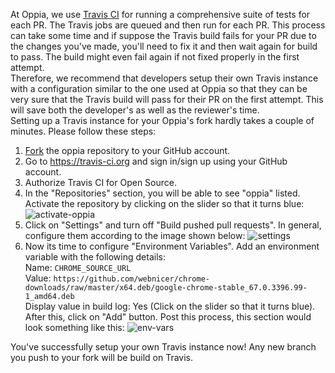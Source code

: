 At Oppia, we use [Travis CI](https://travis-ci.com/) for running a comprehensive suite of tests for each PR. The Travis jobs are queued and then run for each PR. This process can take some time and if suppose the Travis build fails for your PR due to the changes you've made, you'll need to fix it and then wait again for build to pass. The build might even fail again if not fixed properly in the first attempt.    
Therefore, we recommend that developers setup their own Travis instance with a configuration similar to the one used at Oppia so that they can be very sure that the Travis build will pass for their PR on the first attempt. This will save both the developer's as well as the reviewer's time.  
Setting up a Travis instance for your Oppia's fork hardly takes a couple of minutes. Please follow these steps:  
1. [Fork](https://help.github.com/articles/fork-a-repo/) the oppia repository to your GitHub account.
2. Go to https://travis-ci.org and sign in/sign up using your GitHub account.
3. Authorize Travis CI for Open Source.
4. In the "Repositories" section, you will be able to see "oppia" listed. Activate the repository by clicking on the slider so that it turns blue:
![activate-oppia](https://user-images.githubusercontent.com/24826041/47151100-6f8b7b80-d2f6-11e8-8121-ea302909ce81.jpg)
5. Click on "Settings" and turn off "Build pushed pull requests". In general, configure them according to the image shown below:
![settings](https://user-images.githubusercontent.com/24826041/47151430-5e8f3a00-d2f7-11e8-9b26-4cafc8e0ae39.png)
6. Now its time to configure "Environment Variables". Add an environment variable with the following details:  
Name: `CHROME_SOURCE_URL`  
Value: `https://github.com/webnicer/chrome-downloads/raw/master/x64.deb/google-chrome-stable_67.0.3396.99-1_amd64.deb`  
Display value in build log: Yes (Click on the slider so that it turns blue).  
After this, click on "Add" button.
Post this process, this section would look something like this:
![env-vars](https://user-images.githubusercontent.com/24826041/47151941-ddd13d80-d2f8-11e8-9758-702b1c190164.png)

You've successfully setup your own Travis instance now! Any new branch you push to your fork will be build on Travis.
